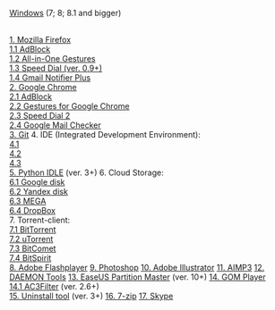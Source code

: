 <a href="http://windows.microsoft.com/en-us/windows/downloads">Windows</a> (7; 8; 8.1 and bigger) <br><br>

<a href="https://www.mozilla.org/firefox/new/?scene=2#download-fx">1. Mozilla Firefox</a><br>
  <a href="">1.1 AdBlock</a><br>
  <a href="">1.2 All-in-One Gestures</a><br>
  <a href="">1.3 Speed Dial (ver. 0.9+)</a><br>
  <a href="">1.4 Gmail Notifier Plus</a><br>
<a href="">2. Google Chrome</a><br>
  <a href="">2.1 AdBlock</a><br>
  <a href="">2.2 Gestures for Google Chrome</a><br>
  <a href="">2.3 Speed Dial 2</a><br>
  <a href="">2.4 Google Mail Checker</a><br>
<a href="">3. Git</a>
4. IDE (Integrated Development Environment):<br>
  <a href="">4.1  </a><br>
  <a href="">4.2  </a><br>
  <a href="">4.3  </a><br>
<a href="">5. Python IDLE</a> (ver. 3+)
6. Cloud Storage:<br>
  <a href="">6.1 Google disk</a><br>
  <a href="">6.2 Yandex disk</a><br>
  <a href="">6.3 MEGA</a><br>
  <a href="">6.4 DropBox</a><br>
7. Torrent-client:<br>
 <a href=""> 7.1 BitTorrent<br>
 <a href=""> 7.2 uTorrent<br>
  <a href="">7.3 BitComet<br>
 <a href=""> 7.4 BitSpirit<br>
<a href="">8. Adobe Flashplayer</a>
<a href=""> 9. Photoshop</a>
<a href="">10. Adobe Illustrator</a>
<a href="">11. AIMP3</a>
<a href="">12. DAEMON Tools</a>
<a href="">13. EaseUS Partition Master</a> (ver. 10+)
<a href="">14. GOM Player</a><br>
  <a href="">14.1 AC3Filter</a> (ver. 2.6+)<br>
<a href="">15. Uninstall tool</a> (ver. 3+)
<a href="">16. 7-zip</a>
 <a href="">17. Skype</a>
